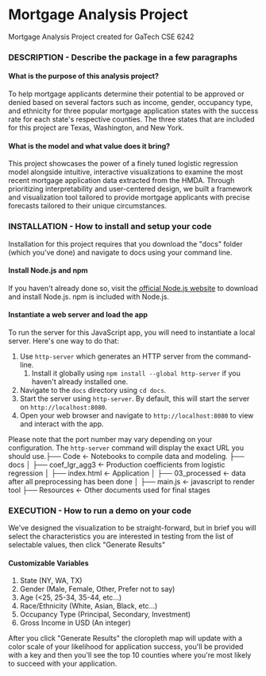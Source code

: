 # Mortgage Analysis Project
Mortgage Analysis Project created for GaTech CSE 6242

### DESCRIPTION - Describe the package in a few paragraphs
#### What is the purpose of this analysis project?

To help mortgage applicants determine their potential to be approved or denied based on several factors such as income, gender, occupancy type, and ethnicity for three popular mortgage application states with the success rate for each state's respective counties. The three states that are included for this project are Texas, Washington, and New York. 

#### What is the model and what value does it bring?

This project showcases the power of a finely tuned logistic regression model alongside intuitive, interactive visualizations to examine the most recent mortgage application data extracted from the HMDA. Through prioritizing interpretability and user-centered design, we built a framework and visualization tool tailored to provide mortgage applicants with precise forecasts tailored to their unique circumstances. 

### INSTALLATION - How to install and setup your code
Installation for this project requires that you download the "docs" folder (which you've done) and navigate to docs using your command line.

#### Install Node.js and npm
If you haven't already done so, visit the [official Node.js website](https://nodejs.org/) to download and install Node.js. npm is included with Node.js.

#### Instantiate a web server and load the app
To run the server for this JavaScript app, you will need to instantiate a local server. Here's one way to do that:

1. Use `http-server` which generates an HTTP server from the command-line.
   1. Install it globally using `npm install --global http-server` if you haven't already installed one.
2. Navigate to the `docs` directory using `cd docs`.
3. Start the server using `http-server`. By default, this will start the server on `http://localhost:8080`.
4. Open your web browser and navigate to `http://localhost:8080` to view and interact with the app.

Please note that the port number may vary depending on your configuration. The `http-server` command will display the exact URL you should use.├── Code  <- Notebooks to compile data and modeling.
├── docs
│   ├── coef_lgr_agg3 <- Production coefficients from logistic regression
│   ├── index.html <- Application
│   ├── 03_processed <- data after all preprocessing has been done
│   ├── main.js <- javascript to render tool
├── Resources <- Other documents used for final stages

### EXECUTION - How to run a demo on your code
We've designed the visualization to be straight-forward, but in brief you will select the characteristics you are interested in testing from the list of selectable values, then click "Generate Results"

#### Customizable Variables
1. State (NY, WA, TX)
2. Gender (Male, Female, Other, Prefer not to say)
3. Age (<25, 25-34, 35-44, etc...)
4. Race/Ethnicity (White, Asian, Black, etc...)
5. Occupancy Type (Principal, Secondary, Investment)
6. Gross Income in USD (An integer)

After you click "Generate Results" the cloropleth map will update with a color scale of your likelihood for application success, you'll be provided with a key and then you'll see the top 10 counties where you're most likely to succeed with your application.